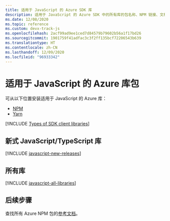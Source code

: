 ```yaml
---
title: 适用于 JavaScript 的 Azure SDK 库
description: 适用于 JavaScript 的 Azure SDK 中的所有库的包名称、NPM 链接、文档链接和源代码链接列表。
ms.date: 12/08/2020
ms.topic: reference
ms.custom: devx-track-js
ms.openlocfilehash: 2acf99ad9ee1ced7d84579b79602b56a1f17bd26
ms.sourcegitcommit: 1901759f41adfac3c3f2ff135bcf72206543b639
ms.translationtype: HT
ms.contentlocale: zh-CN
ms.lasthandoff: 12/09/2020
ms.locfileid: "96933342"
---
```

# <a name="azure-libraries-packages-for-javascript"></a>适用于 JavaScript 的 Azure 库包

可从以下位置安装适用于 JavaScript 的 Azure 库：
* [NPM](https://www.npmjs.com/)
* [Yarn](https://yarnpkg.com/)


[!INCLUDE [Types of SDK client libraries](includes/azure-sdk-types.md)]

## <a name="modern-javascripttypescript-libraries"></a>新式 JavaScript/TypeScript 库

[!INCLUDE [javascript-new-releases](../includes/javascript-new.md)]

## <a name="all-libraries"></a>所有库

[!INCLUDE [javascript-all-libraries](../includes/javascript-all.md)]

## <a name="next-steps"></a>后续步骤

查找所有 Azure NPM 包的[参考文档](/javascript/api/overview/azure/?view=azure-node-latest)。